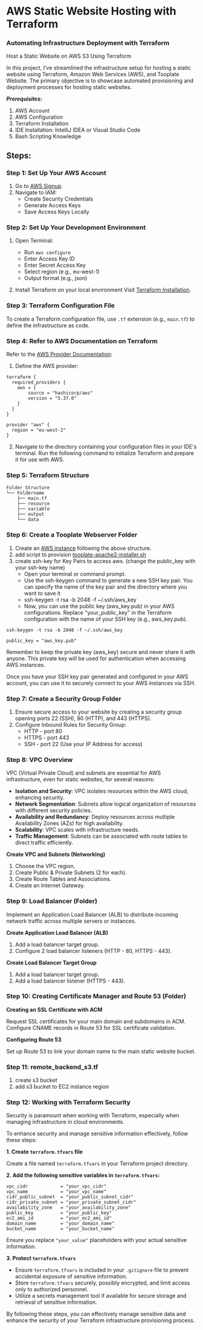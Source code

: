 # AWS Static Website Hosting with Terraform

### **Automating Infrastructure Deployment with Terraform**

Host a Static Website on AWS S3 Using Terraform

In this project, I've streamlined the infrastructure setup for hosting a static website using Terraform, Amazon Web Services (AWS), and Tooplate Website. The primary objective is to showcase automated provisioning and deployment processes for hosting static websites.

_**Prerequisites:**_
1. AWS Account
2. AWS Configuration
3. Terraform Installation
4. IDE Installation: IntelliJ IDEA or Visual Studio Code
5. Bash Scripting Knowledge

## **Steps:**

### **Step 1: Set Up Your AWS Account**

1. Go to [AWS Signup](https://portal.aws.amazon.com/billing/signup#/start/email).
2. Navigate to IAM:
   - Create Security Credentials
   - Generate Access Keys
   - Save Access Keys Locally

### **Step 2: Set Up Your Development Environment**

1. Open Terminal:
   - Run `aws configure`
   - Enter Access Key ID
   - Enter Secret Access Key
   - Select region (e.g., eu-west-1)
   - Output format (e.g., json)

2. Install Terraform on your local environment
Visit [Terraform Installation](https://www.terraform.io/use-cases/infrastructure-as-code).

### **Step 3: Terraform Configuration File**

To create a Terraform configuration file, use `.tf` extension (e.g., `main.tf`) to define the infrastructure as code.

### **Step 4: Refer to AWS Documentation on Terraform**

Refer to the [AWS Provider Documentation](https://registry.terraform.io/providers/hashicorp/aws/latest/docs):
1. Define the AWS provider:

```hcl
terraform {
  required_providers {
    aws = {
        source = "hashicorp/aws"
        version = "5.37.0"
    }
  }
}

provider "aws" {
  region = "eu-west-2"
}
```

2. Navigate to the directory containing your configuration files in your IDE's terminal. Run the following command to initialize Terraform and prepare it for use with AWS.

### **Step 5: Terraform Structure**

```
Folder Structure
└── Foldername
    ├── main.tf
    ├── resource
    ├── variable
    ├── output
    └── data
```

### **Step 6: Create a Tooplate Webserver Folder**

1. Create an [AWS instance](https://github.com/Omisamuel/aws-static-website-hosting/blob/Master/tooplate-webserver/main.tf) following the above structure.
2. add script to provision [tooplate-apache2-installer.sh](https://github.com/Omisamuel/aws-static-website-hosting/tree/Master/tooplate-apache2-script)
3. create ssh-key for Key Pairs to access aws. (change the public_key with your ssh-key name)
      - Open your terminal or command prompt.
      - Use the ssh-keygen command to generate a new SSH key pair. You can specify the name of the key pair and the directory where you want to save it
      - ssh-keygen -t rsa -b 2048 -f ~/.ssh/aws_key
      - Now, you can use the public key (aws_key.pub) in your AWS configurations. Replace "your_public_key" in the Terraform configuration with the name of your SSH key (e.g., aws_key.pub).
```
ssh-keygen -t rsa -b 2048 -f ~/.ssh/aws_key

public_key = "aws_key.pub"

```
Remember to keep the private key (aws_key) secure and never share it with anyone. This private key will be used for authentication when accessing AWS instances.

Once you have your SSH key pair generated and configured in your AWS account, you can use it to securely connect to your AWS instances via SSH.
   
   

### **Step 7: Create a Security Group Folder**

1. Ensure secure access to your website by creating a security group opening ports 22 (SSH), 80 (HTTP), and 443 (HTTPS).
2. Configure Inbound Rules for Security Group:
    - HTTP - port 80
    - HTTPS - port 443
    - SSH - port 22 (Use your IP Address for access)

### **Step 8: VPC Overview**

VPC (Virtual Private Cloud) and subnets are essential for AWS infrastructure, even for static websites, for several reasons:

- **Isolation and Security**: VPC isolates resources within the AWS cloud, enhancing security.
- **Network Segmentation**: Subnets allow logical organization of resources with different security policies.
- **Availability and Redundancy**: Deploy resources across multiple Availability Zones (AZs) for high availability.
- **Scalability**: VPC scales with infrastructure needs.
- **Traffic Management**: Subnets can be associated with route tables to direct traffic efficiently.

**Create VPC and Subnets (Networking)**
1. Choose the VPC region.
2. Create Public & Private Subnets (2 for each).
3. Create Route Tables and Associations.
4. Create an Internet Gateway.

### **Step 9: Load Balancer (Folder)**

Implement an Application Load Balancer (ALB) to distribute incoming network traffic across multiple servers or instances.

**Create Application Load Balancer (ALB)**
1. Add a load balancer target group.
2. Configure 2 load balancer listeners (HTTP - 80, HTTPS - 443).

**Create Load Balancer Target Group**
1. Add a load balancer target group.
2. Add a load balancer listener (HTTPS - 443).

### **Step 10: Creating Certificate Manager and Route 53 (Folder)**

**Creating an SSL Certificate with ACM**

Request SSL certificates for your main domain and subdomains in ACM. Configure CNAME records in Route 53 for SSL certificate validation.

**Configuring Route 53**

Set up Route 53 to link your domain name to the main static website bucket.

### **Step 11: remote_backend_s3.tf**
1. create s3 bucket
2. add s3 bucket to EC2 instance region 

### **Step 12: Working with Terraform Security**

Security is paramount when working with Terraform, especially when managing infrastructure in cloud environments.

To enhance security and manage sensitive information effectively, follow these steps:

**1. Create `terraform.tfvars` file**

Create a file named `terraform.tfvars` in your Terraform project directory.

**2. Add the following sensitive variables in `terraform.tfvars`:**

```hcl
vpc_cidr            = "your_vpc_cidr"
vpc_name            = "your_vpc_name"
cidr_public_subnet  = "your_public_subnet_cidr"
cidr_private_subnet = "your_private_subnet_cidr"
availability_zone   = "your_availability_zone"
public_key          = "your_public_key"
ec2_ami_id          = "your_ec2_ami_id"
domain_name         = "your_domain_name"
bucket_name         = "your_bucket_name"
```

Ensure you replace `"your_value"` placeholders with your actual sensitive information.

**3. Protect `terraform.tfvars`**

- Ensure `terraform.tfvars` is included in your `.gitignore` file to prevent accidental exposure of sensitive information.
- Store `terraform.tfvars` securely, possibly encrypted, and limit access only to authorized personnel.
- Utilize a secrets management tool if available for secure storage and retrieval of sensitive information.

By following these steps, you can effectively manage sensitive data and enhance the security of your Terraform infrastructure provisioning process.

